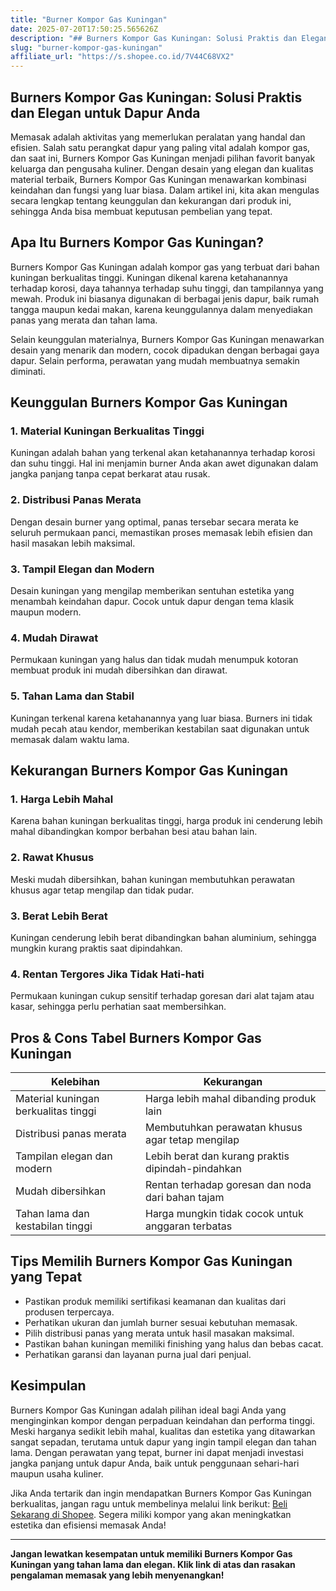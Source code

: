 ```yaml
---
title: "Burner Kompor Gas Kuningan"
date: 2025-07-20T17:50:25.565626Z
description: "## Burners Kompor Gas Kuningan: Solusi Praktis dan Elegan untuk Dapur Anda..."
slug: "burner-kompor-gas-kuningan"
affiliate_url: "https://s.shopee.co.id/7V44C68VX2"
---
```

## Burners Kompor Gas Kuningan: Solusi Praktis dan Elegan untuk Dapur Anda

Memasak adalah aktivitas yang memerlukan peralatan yang handal dan efisien. Salah satu perangkat dapur yang paling vital adalah kompor gas, dan saat ini, Burners Kompor Gas Kuningan menjadi pilihan favorit banyak keluarga dan pengusaha kuliner. Dengan desain yang elegan dan kualitas material terbaik, Burners Kompor Gas Kuningan menawarkan kombinasi keindahan dan fungsi yang luar biasa. Dalam artikel ini, kita akan mengulas secara lengkap tentang keunggulan dan kekurangan dari produk ini, sehingga Anda bisa membuat keputusan pembelian yang tepat.

## Apa Itu Burners Kompor Gas Kuningan?

Burners Kompor Gas Kuningan adalah kompor gas yang terbuat dari bahan kuningan berkualitas tinggi. Kuningan dikenal karena ketahanannya terhadap korosi, daya tahannya terhadap suhu tinggi, dan tampilannya yang mewah. Produk ini biasanya digunakan di berbagai jenis dapur, baik rumah tangga maupun kedai makan, karena keunggulannya dalam menyediakan panas yang merata dan tahan lama.

Selain keunggulan materialnya, Burners Kompor Gas Kuningan menawarkan desain yang menarik dan modern, cocok dipadukan dengan berbagai gaya dapur. Selain performa, perawatan yang mudah membuatnya semakin diminati.

## Keunggulan Burners Kompor Gas Kuningan

### 1. Material Kuningan Berkualitas Tinggi

Kuningan adalah bahan yang terkenal akan ketahanannya terhadap korosi dan suhu tinggi. Hal ini menjamin burner Anda akan awet digunakan dalam jangka panjang tanpa cepat berkarat atau rusak.

### 2. Distribusi Panas Merata

Dengan desain burner yang optimal, panas tersebar secara merata ke seluruh permukaan panci, memastikan proses memasak lebih efisien dan hasil masakan lebih maksimal.

### 3. Tampil Elegan dan Modern

Desain kuningan yang mengilap memberikan sentuhan estetika yang menambah keindahan dapur. Cocok untuk dapur dengan tema klasik maupun modern.

### 4. Mudah Dirawat

Permukaan kuningan yang halus dan tidak mudah menumpuk kotoran membuat produk ini mudah dibersihkan dan dirawat.

### 5. Tahan Lama dan Stabil

Kuningan terkenal karena ketahanannya yang luar biasa. Burners ini tidak mudah pecah atau kendor, memberikan kestabilan saat digunakan untuk memasak dalam waktu lama.

## Kekurangan Burners Kompor Gas Kuningan

### 1. Harga Lebih Mahal

Karena bahan kuningan berkualitas tinggi, harga produk ini cenderung lebih mahal dibandingkan kompor berbahan besi atau bahan lain.

### 2. Rawat Khusus

Meski mudah dibersihkan, bahan kuningan membutuhkan perawatan khusus agar tetap mengilap dan tidak pudar.

### 3. Berat Lebih Berat

Kuningan cenderung lebih berat dibandingkan bahan aluminium, sehingga mungkin kurang praktis saat dipindahkan.

### 4. Rentan Tergores Jika Tidak Hati-hati

Permukaan kuningan cukup sensitif terhadap goresan dari alat tajam atau kasar, sehingga perlu perhatian saat membersihkan.

## Pros & Cons Tabel Burners Kompor Gas Kuningan

| Kelebihan | Kekurangan |
| --- | --- |
| Material kuningan berkualitas tinggi | Harga lebih mahal dibanding produk lain |
| Distribusi panas merata | Membutuhkan perawatan khusus agar tetap mengilap |
| Tampilan elegan dan modern | Lebih berat dan kurang praktis dipindah-pindahkan |
| Mudah dibersihkan | Rentan terhadap goresan dan noda dari bahan tajam |
| Tahan lama dan kestabilan tinggi | Harga mungkin tidak cocok untuk anggaran terbatas |

## Tips Memilih Burners Kompor Gas Kuningan yang Tepat

- Pastikan produk memiliki sertifikasi keamanan dan kualitas dari produsen terpercaya.
- Perhatikan ukuran dan jumlah burner sesuai kebutuhan memasak.
- Pilih distribusi panas yang merata untuk hasil masakan maksimal.
- Pastikan bahan kuningan memiliki finishing yang halus dan bebas cacat.
- Perhatikan garansi dan layanan purna jual dari penjual.

## Kesimpulan

Burners Kompor Gas Kuningan adalah pilihan ideal bagi Anda yang menginginkan kompor dengan perpaduan keindahan dan performa tinggi. Meski harganya sedikit lebih mahal, kualitas dan estetika yang ditawarkan sangat sepadan, terutama untuk dapur yang ingin tampil elegan dan tahan lama. Dengan perawatan yang tepat, burner ini dapat menjadi investasi jangka panjang untuk dapur Anda, baik untuk penggunaan sehari-hari maupun usaha kuliner.

Jika Anda tertarik dan ingin mendapatkan Burners Kompor Gas Kuningan berkualitas, jangan ragu untuk membelinya melalui link berikut: [Beli Sekarang di Shopee](https://s.shopee.co.id/7V44C68VX2). Segera miliki kompor yang akan meningkatkan estetika dan efisiensi memasak Anda!

---

**Jangan lewatkan kesempatan untuk memiliki Burners Kompor Gas Kuningan yang tahan lama dan elegan. Klik link di atas dan rasakan pengalaman memasak yang lebih menyenangkan!**